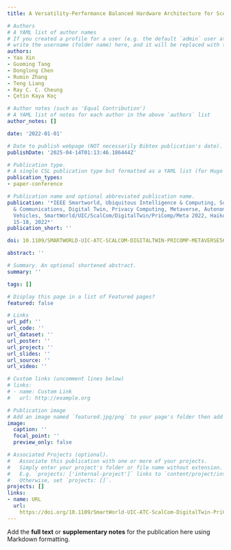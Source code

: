 ```yaml
---
title: A Versatility-Performance Balanced Hardware Architecture for Scene Text Detection

# Authors
# A YAML list of author names
# If you created a profile for a user (e.g. the default `admin` user at `content/authors/admin/`), 
# write the username (folder name) here, and it will be replaced with their full name and linked to their profile.
authors:
- Yao Xin
- Guoming Tang
- Donglong Chen
- Rumin Zhang
- Teng Liang
- Ray C. C. Cheung
- Çetin Kaya Koç

# Author notes (such as 'Equal Contribution')
# A YAML list of notes for each author in the above `authors` list
author_notes: []

date: '2022-01-01'

# Date to publish webpage (NOT necessarily Bibtex publication's date).
publishDate: '2025-04-14T01:13:46.186444Z'

# Publication type.
# A single CSL publication type but formatted as a YAML list (for Hugo requirements).
publication_types:
- paper-conference

# Publication name and optional abbreviated publication name.
publication: '*IEEE Smartworld, Ubiquitous Intelligence & Computing, Scalable Computing
  & Communications, Digital Twin, Privacy Computing, Metaverse, Autonomous & Trusted
  Vehicles, SmartWorld/UIC/ScalCom/DigitalTwin/PriComp/Meta 2022, Haikou, China, December
  15-18, 2022*'
publication_short: ''

doi: 10.1109/SMARTWORLD-UIC-ATC-SCALCOM-DIGITALTWIN-PRICOMP-METAVERSE56740.2022.00093

abstract: ''

# Summary. An optional shortened abstract.
summary: ''

tags: []

# Display this page in a list of Featured pages?
featured: false

# Links
url_pdf: ''
url_code: ''
url_dataset: ''
url_poster: ''
url_project: ''
url_slides: ''
url_source: ''
url_video: ''

# Custom links (uncomment lines below)
# links:
# - name: Custom Link
#   url: http://example.org

# Publication image
# Add an image named `featured.jpg/png` to your page's folder then add a caption below.
image:
  caption: ''
  focal_point: ''
  preview_only: false

# Associated Projects (optional).
#   Associate this publication with one or more of your projects.
#   Simply enter your project's folder or file name without extension.
#   E.g. `projects: ['internal-project']` links to `content/project/internal-project/index.md`.
#   Otherwise, set `projects: []`.
projects: []
links:
- name: URL
  url: 
    https://doi.org/10.1109/SmartWorld-UIC-ATC-ScalCom-DigitalTwin-PriComp-Metaverse56740.2022.00093
---
```


Add the **full text** or **supplementary notes** for the publication here using Markdown formatting.
